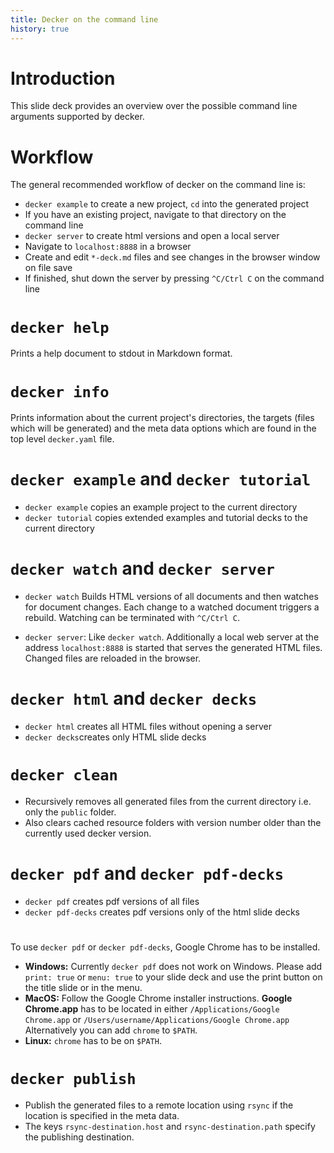 ```yaml
---
title: Decker on the command line
history: true
---
```


# Introduction

This slide deck provides an overview over the possible command line arguments supported by decker.

# Workflow

The general recommended workflow of decker on the command line is: 

- `decker example` to create a new project, `cd` into the generated project
- If you have an existing project, navigate to that directory on the command line
- `decker server` to create html versions and open a local server
- Navigate to `localhost:8888` in a browser
- Create and edit `*-deck.md` files and see changes in the browser window on file save
- If finished, shut down the server by pressing `^C/Ctrl C` on the command line

# `decker help`

Prints a help document to stdout in Markdown format.

# `decker info`

Prints information about the current project's directories, the targets (files which will be generated) and the meta data options which are found in the top level `decker.yaml` file. 

# `decker example` and `decker tutorial`

- `decker example` copies an example project to the current directory
- `decker tutorial` copies extended examples and tutorial decks to the current directory

# `decker watch` and `decker server`

- `decker watch` Builds HTML versions of all documents and then watches for document changes. Each change to a watched document triggers a rebuild. Watching can be terminated with `^C/Ctrl C`.

- `decker server`: Like `decker watch`. Additionally a local web server at the address `localhost:8888` is started that serves the generated HTML files. Changed files are reloaded in the browser.

# `decker html` and `decker decks`

- `decker html` creates all HTML files without opening a server
- `decker decks`creates only HTML slide decks

# `decker clean`

- Recursively removes all generated files from the current directory i.e. only the `public` folder. 
- Also clears cached resource folders with version number older than the currently used decker version.

# `decker pdf` and `decker pdf-decks`

- `decker pdf` creates pdf versions of all files
- `decker pdf-decks` creates pdf versions only of the html slide decks

# 

To use `decker pdf` or `decker pdf-decks`, Google Chrome has to be installed.    
- **Windows:** Currently `decker pdf` does not work on Windows. Please add `print: true` or `menu: true` to your slide deck and use the print button on the title slide or in the menu. 
- **MacOS:** Follow the Google Chrome installer instructions. **Google Chrome.app** has to be located in either `/Applications/Google Chrome.app` or `/Users/username/Applications/Google Chrome.app`
Alternatively you can add `chrome` to `$PATH`.  
- **Linux:** `chrome` has to be on `$PATH`.    


# `decker publish`

- Publish the generated files to a remote location using `rsync` if the location is specified in the meta data. 
- The keys `rsync-destination.host` and `rsync-destination.path` specify the publishing destination.
